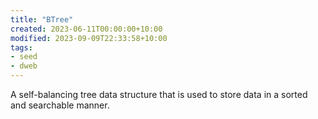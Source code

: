 ```yaml
---
title: "BTree"
created: 2023-06-11T00:00:00+10:00
modified: 2023-09-09T22:33:58+10:00
tags:
- seed
- dweb
---
```


A self-balancing tree data structure that is used to store data in a sorted and searchable manner.